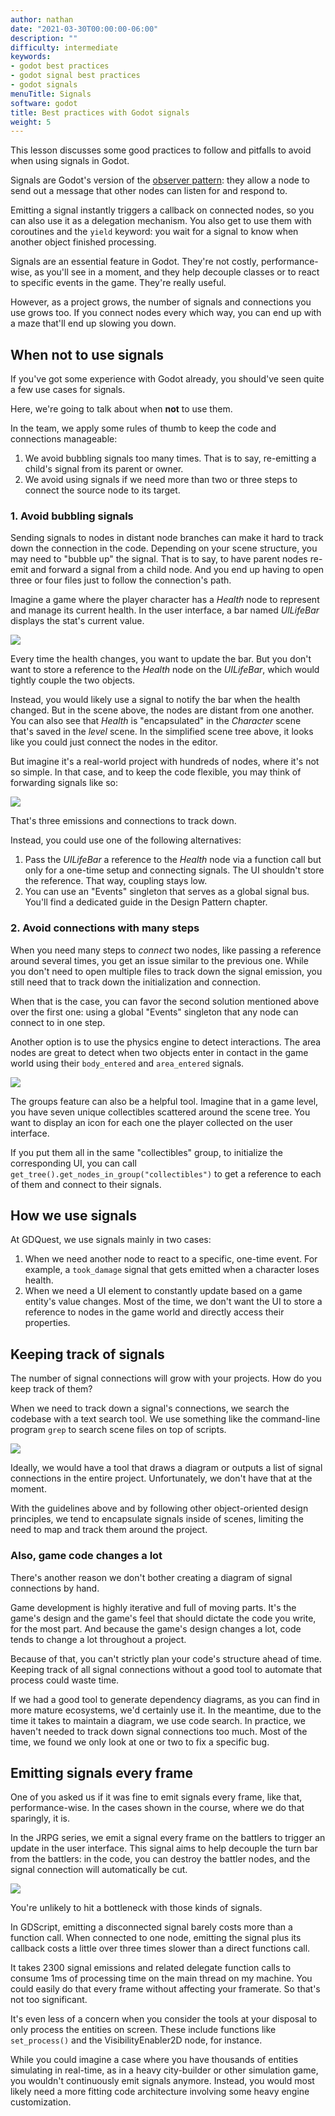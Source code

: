 ```yaml
---
author: nathan
date: "2021-03-30T00:00:00-06:00"
description: ""
difficulty: intermediate
keywords:
- godot best practices
- godot signal best practices
- godot signals
menuTitle: Signals
software: godot
title: Best practices with Godot signals
weight: 5
---
```


This lesson discusses some good practices to follow and pitfalls to avoid when using signals in Godot.

Signals are Godot's version of the [observer pattern](http://gameprogrammingpatterns.com/observer.html): they allow a node to send out a message that other nodes can listen for and respond to.

Emitting a signal instantly triggers a callback on connected nodes, so you can also use it as a delegation mechanism. You also get to use them with coroutines and the `yield` keyword: you wait for a signal to know when another object finished processing.

Signals are an essential feature in Godot. They're not costly, performance-wise, as you'll see in a moment, and they help decouple classes or to react to specific events in the game. They're really useful.

However, as a project grows, the number of signals and connections you use grows too. If you connect nodes every which way, you can end up with a maze that'll end up slowing you down.

## When not to use signals

If you've got some experience with Godot already, you should've seen quite a few use cases for signals.

Here, we're going to talk about when **not** to use them.

In the team, we apply some rules of thumb to keep the code and connections manageable:

1. We avoid bubbling signals too many times. That is to say, re-emitting a child's signal from its parent or owner.
1. We avoid using signals if we need more than two or three steps to connect the source node to its target.

### 1. Avoid bubbling signals

Sending signals to nodes in distant node branches can make it hard to track down the connection in the code. Depending on your scene structure, you may need to "bubble up" the signal. That is to say, to have parent nodes re-emit and forward a signal from a child node. And you end up having to open three or four files just to follow the connection's path.

Imagine a game where the player character has a _Health_ node to represent and manage its current health. In the user interface, a bar named _UILifeBar_ displays the stat's current value.

![](signals-bubbling-scene-structure.png)

Every time the health changes, you want to update the bar. But you don't want to store a reference to the _Health_ node on the _UILifeBar_, which would tightly couple the two objects.

Instead, you would likely use a signal to notify the bar when the health changed. But in the scene above, the nodes are distant from one another. You can also see that _Health_ is "encapsulated" in the _Character_ scene that's saved in the _level_ scene. In the simplified scene tree above, it looks like you could just connect the nodes in the editor. 

But imagine it's a real-world project with hundreds of nodes, where it's not so simple. In that case, and to keep the code flexible, you may think of forwarding signals like so:

![](signals-bubbling.png)

That's three emissions and connections to track down.

Instead, you could use one of the following alternatives:

1. Pass the _UILifeBar_ a reference to the _Health_ node via a function call but only for a one-time setup and connecting signals. The UI shouldn't store the reference. That way, coupling stays low.
2. You can use an "Events" singleton that serves as a global signal bus. You'll find a dedicated guide in the Design Pattern chapter.

### 2. Avoid connections with many steps

When you need many steps to _connect_ two nodes, like passing a reference around several times, you get an issue similar to the previous one. While you don't need to open multiple files to track down the signal emission, you still need that to track down the initialization and connection.

When that is the case, you can favor the second solution mentioned above over the first one: using a global "Events" singleton that any node can connect to in one step.

Another option is to use the physics engine to detect interactions. The area nodes are great to detect when two objects enter in contact in the game world using their `body_entered` and `area_entered` signals.

![](using-area-nodes.png)

The groups feature can also be a helpful tool. Imagine that in a game level, you have seven unique collectibles scattered around the scene tree. You want to display an icon for each one the player collected on the user interface.

If you put them all in the same "collectibles" group, to initialize the corresponding UI, you can call `get_tree().get_nodes_in_group("collectibles")` to get a reference to each of them and connect to their signals.

## How we use signals

At GDQuest, we use signals mainly in two cases:

1.  When we need another node to react to a specific, one-time event. For example, a `took_damage` signal that gets emitted when a character loses health.
2.  When we need a UI element to constantly update based on a game entity's value changes. Most of the time, we don't want the UI to store a reference to nodes in the game world and directly access their properties.

## Keeping track of signals

The number of signal connections will grow with your projects. How do you keep track of them?

When we need to track down a signal's connections, we search the codebase with a text search tool. We use something like the command-line program `grep` to search scene files on top of scripts.

![](using-grep-in-emacs.png)

Ideally, we would have a tool that draws a diagram or outputs a list of signal connections in the entire project. Unfortunately, we don't have that at the moment.

With the guidelines above and by following other object-oriented design principles, we tend to encapsulate signals inside of scenes, limiting the need to map and track them around the project.

### Also, game code changes a lot

There's another reason we don't bother creating a diagram of signal connections by hand.

Game development is highly iterative and full of moving parts. It's the game's design and the game's feel that should dictate the code you write, for the most part. And because the game's design changes a lot, code tends to change a lot throughout a project.

Because of that, you can't strictly plan your code's structure ahead of time. Keeping track of all signal connections without a good tool to automate that process could waste time.

If we had a good tool to generate dependency diagrams, as you can find in more mature ecosystems, we'd certainly use it. In the meantime, due to the time it takes to maintain a diagram, we use code search. In practice, we haven't needed to track down signal connections too much. Most of the time, we found we only look at one or two to fix a specific bug.

## Emitting signals every frame

One of you asked us if it was fine to emit signals every frame, like that, performance-wise. In the cases shown in the course, where we do that sparingly, it is.

In the JRPG series, we emit a signal every frame on the battlers to trigger an update in the user interface. This signal aims to help decouple the turn bar from the battlers: in the code, you can destroy the battler nodes, and the signal connection will automatically be cut.

![](jrpg-game-demo.jpg)

You're unlikely to hit a bottleneck with those kinds of signals.

In GDScript, emitting a disconnected signal barely costs more than a function call. When connected to one node, emitting the signal plus its callback costs a little over three times slower than a direct functions call.

It takes 2300 signal emissions and related delegate function calls to consume 1ms of processing time on the main thread on my machine. You could easily do that every frame without affecting your framerate. So that's not too significant.

It's even less of a concern when you consider the tools at your disposal to only process the entities on screen. These include functions like `set_process()` and the VisibilityEnabler2D node, for instance.

While you could imagine a case where you have thousands of entities simulating in real-time, as in a heavy city-builder or other simulation game, you wouldn't continuously emit signals anymore. Instead, you would most likely need a more fitting code architecture involving some heavy engine customization.
